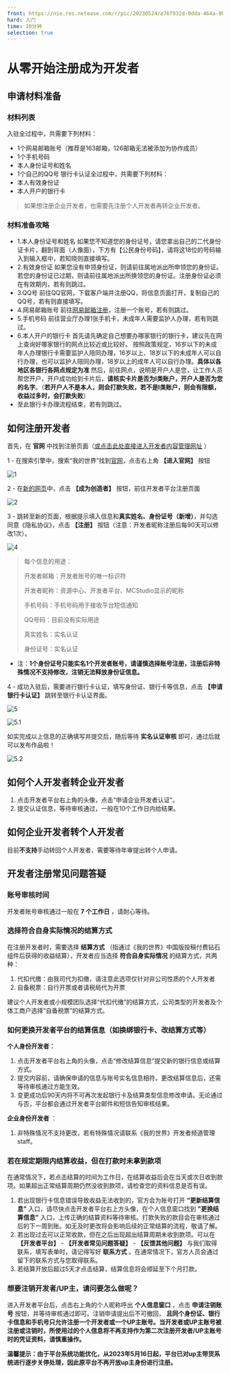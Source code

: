 ```yaml
---
front: https://nie.res.netease.com/r/pic/20230524/e76f932d-0dda-464a-9b04-54f689d024c1.png
hard: 入门
time: 10分钟
selection: true
---
```


# 从零开始注册成为开发者
## 申请材料准备
### 材料列表
入驻全过程中，共需要下列材料：
- 1个网易邮箱账号（推荐是163邮箱，126邮箱无法被添加为协作成员）
- 1个手机号码
- 本人身份证号和姓名
- 1个自己的QQ号
银行卡认证全过程中，共需要下列材料：
- 本人有效身份证
- 本人开户的银行卡
> 如果想注册企业开发者，也需要先注册个人开发者再转企业开发者。
### 材料准备攻略
- 1.本人身份证号和姓名
  如果您不知道您的身份证号，请您拿出自己的二代身份证卡片，翻到背面（人像面），下方有【公民身份号码】，请将这18位的号码输入到输入框中，若知晓则直接填写。
- 2.有效身份证
  如果您没有申领身份证，则请前往属地派出所申领您的身份证。若您的身份证已过期，则请前往属地派出所换领您的身份证。注册身份证必须在有效期内，若有则跳过。
- 3.QQ号
  前往QQ官网，下载客户端并注册QQ，将信息页面打开，复制自己的QQ号，若有则直接填写。
- 4.网易邮箱账号
  前往[网易邮箱注册](https://zc.reg.163.com/regInitialized#/)，注册一个账号，若有则跳过。
- 5.手机号码
  前往营业厅办理1张手机卡，未成年人需要监护人办理，若有则跳过。
- 6.本人开户的银行卡
  首先请先确定自己想要办哪家银行的银行卡，建议先在网上查询好哪家银行的网点比较近或比较好。
按照政策规定，16岁以下的未成年人办理银行卡需要监护人陪同办理，16岁以上、18岁以下的未成年人可以自行办理，也可以监护人陪同办理，18岁以上的成年人可以自行办理。**具体以各地区各银行各网点规定为准**
  然后，前往网点，说明是开户人是您，让工作人员帮您开户，开户成功给到卡片后，**请核实卡片是否为I类账户，开户人是否为您的名字**。（**若开户人不是本人，则会打款失败，若不是I类账户，则会有限额，收益过多时，会打款失败**）
- 至此银行卡办理流程结束，若有则跳过。
## 如何注册开发者

首先，在 **官网** 中找到注册页面（[或点击此处直接进入开发者内容管理网址](https://mcdev.webapp.163.com/#/login) ）

1 - 在搜索引擎中，搜索“我的世界”找到[官网](http://mc.163.com/)，点击右上角 **【进入官网】** 按钮

![1](./images/0_1.png)

2 - 在[新的网页](http://mc.163.com/index.html )中，点击 **【成为创造者】** 按钮，前往开发者平台注册页面

![2](./images/0_2.png)

3 - 跳转至新的页面，根据提示填入信息和**真实姓名、身份证号（新增）**，并勾选同意《隐私协议》，点击 **【注册】** 按钮（注意：开发者昵称注册后每90天可以修改1次）。

![4](./images/0_4.png)
> 每个信息的用途：
> 
> 开发者邮箱：开发者账号的唯一标识符
> 
> 开发者昵称：资源中心、开发者平台、MCStudio显示的昵称
> 
> 手机号码：手机号码用于接收平台短信通知
> 
> QQ号码：目前没有实际用途
> 
> 真实姓名：实名认证
> 
> 身份证号：实名认证
- 注：**1个身份证号只能实名1个开发者账号，请谨慎选择账号注册，注册后非特殊情况不支持修改，注销无法释放身份证信息。**

4 - 成功入驻后，需要进行银行卡认证，填写身份证、银行卡等信息，点击 **【申请银行卡认证】** 跳转至银行卡认证界面。

![5](./images/0_5.jpg)

![5.1](./images/0_6.png)

如实完成以上信息的正确填写并提交后，随后等待 **实名认证审核** 即可，通过后就可以发布作品啦！

![5.2](./images/0_7.png)

## 如何个人开发者转企业开发者
1. 点击开发者平台右上角的头像，点击“申请企业开发者认证”。
2. 提交认证信息，等待审核通过，一般在10个工作日内给结果。
## 如何企业开发者转个人开发者
目前**不支持**手动转回个人开发者，需要等待年审提出转个人申请。
## 开发者注册常见问题答疑

### 账号审核时间

开发者账号审核通过一般在 **7 个工作日** ，请耐心等待。

### 选择符合自身实际情况的结算方式

在注册开发者时，需要选择 **结算方式** （指通过《我的世界》中国版投稿付费钻石组件后获得的收益结算），开发者应当选择 **符合自身实际情况** 的结算方式，共两种：

1. 代扣代缴：由我司代为扣缴，请注意此选项仅针对非公司性质的个人开发者
2. 自备税票：自行开票或者请税局代为开票

建议个人开发者或小规模团队选择“代扣代缴”的结算方式，公司类型的开发者及个体工商户选择“自备税票”的结算方式。



### 如何更换开发者平台的结算信息（如换绑银行卡、改结算方式等）

**个人身份开发者：**

1. 点击开发者平台右上角的头像，点击“修改结算信息”提交新的银行信息或结算方式。
2. 提交内容前，请确保申请的信息与账号实名信息相符。更改结算信息后，还需等待审核通过方能生效。
3. 变更成功后90天内将不可再次发起银行卡及结算类型信息修改申请。无论通过与否，平台都会通过开发者平台邮件和短信告知审核结果。

**企业身份开发者** ：

1. 非特殊情况不支持更改，若有特殊情况请联系《我的世界》开发者频道管理staff。



### 若在规定期限内结算收益，但在打款时未拿到款项

在通常情况下，若点击结算的时间为工作日，在结算收益后会在当天或次日收到款项。如果超出正常结算周期仍然没收到款项，请检查您的资料信息是否有误。

1. 若出现银行卡信息错误导致收益无法收到的，官方会为账号打开 **“更新结算信息”** 入口，请尽快点击开发者平台右上方头像，在个人信息窗口找到 **"更换结算信息"** 入口，上传正确的结算资料等待审核。打款失败的款目会在审核通过后的下一周到账。如无及时更改将会影响后续的正常结算的流程，敬请了解。
2. 若出现过去可以正常收款，但在之后出现超出结算周期未收到款项。可以在  **【开发者平台】**  -  **【开发者常见问题答疑】**  -  **【反馈其他问题】**  与我们取得联系，填写表单时，请记得写好 **联系方式** 。在通常情况下，官方人员会通过留下的联系方式与您取得联系。
3. 若结算开放后超过5天才点击结算，结算信息将会顺延至下个月打款。



### 想要注销开发者/UP主，请问要怎么做呢？

进入开发者平台后，点击右上角的个人昵称呼出 **个人信息窗口** ，点击 **申请注销账号** 按钮，并等待审核通过即可。注销申请提出后不可撤回， **且同个身份证、银行卡信息和手机号只允许注册一个开发者或一个UP主账号。当开发者或UP主账号被注册或注销时，所使用过的个人信息将不再支持作为第二次注册开发者/UP主账号时的凭证资料，请慎重操作。** 



**温馨提示：由于平台系统功能优化，从2023年5月16日起，平台已对up主带货系统进行逐步关停处理，因此原平台不再开放up主身份进行注册。**
